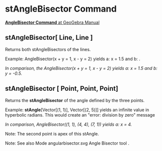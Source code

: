 # stAngleBisector Command

[<b>AngleBisector Command</b> at GeoGebra Manual](https://wiki.geogebra.org/en/AngleBisector_Command)

## stAngleBisector[ Line, Line ]

Returns both stAngleBisectors of the lines.

Example: AngleBisector(x + y = 1, x - y = 2) yields a: x = 1.5 and b: .

<i> In comparison, the AngleBisector(x + y = 1, x - y = 2) yields a: x = 1.5 and b: y = -0.5. </i>

## stAngleBisector [ Point, Point, Point]

Returns the <b>stAngleBisector</b> of the angle defined by the three points.

Example:
<b>stAngle</b>[Vector[(1, 1)], Vector[(2, 5)]] yields an infinite value in hyperbolic radians. This would create an "error: division by zero" message

<i> In comparison, AngleBisector((1, 1), (4, 4), (7, 1)) yields a: x = 4.</i>

Note: The second point is apex of this stAngle.



Note: See also Mode angularbisector.svg Angle Bisector tool .
